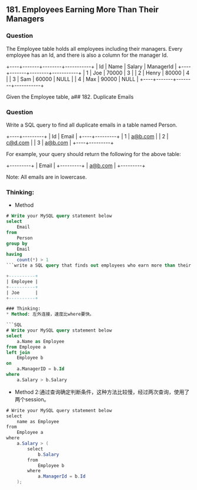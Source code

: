 ## 181. Employees Earning More Than Their Managers

### Question
The Employee table holds all employees including their managers. Every employee has an Id, and there is also a column for the manager Id.

+----+-------+--------+-----------+
| Id | Name  | Salary | ManagerId |
+----+-------+--------+-----------+
| 1  | Joe   | 70000  | 3         |
| 2  | Henry | 80000  | 4         |
| 3  | Sam   | 60000  | NULL      |
| 4  | Max   | 90000  | NULL      |
+----+-------+--------+-----------+

Given the Employee table, a## 182. Duplicate Emails

### Question
Write a SQL query to find all duplicate emails in a table named Person.

+----+---------+
| Id | Email   |
+----+---------+
| 1  | a@b.com |
| 2  | c@d.com |
| 3  | a@b.com |
+----+---------+

For example, your query should return the following for the above table:

+---------+
| Email   |
+---------+
| a@b.com |
+---------+

Note: All emails are in lowercase.

### Thinking:
* Method

```SQL
# Write your MySQL query statement below
select
    Email
from
    Person
group by
    Email
having
    count(*) > 1
```write a SQL query that finds out employees who earn more than their managers. For the above table, Joe is the only employee who earns more than his manager.

+----------+
| Employee |
+----------+
| Joe      |
+----------+

### Thinking:
* Method: 左外连接，速度比where要快。

```SQL
# Write your MySQL query statement below
select
    a.Name as Employee
from Employee a
left join
    Employee b
on
    a.ManagerID = b.Id
where
    a.Salary > b.Salary
```

* Method 2:通过查询确定判断条件，这种方法比较慢，经过两次查询，使用了两个session。

```Java
# Write your MySQL query statement below
select
    name as Employee
from
    Employee a
where
    a.Salary > (
        select
            b.Salary
        from
            Employee b
        where
            a.ManagerId = b.Id
    );
```